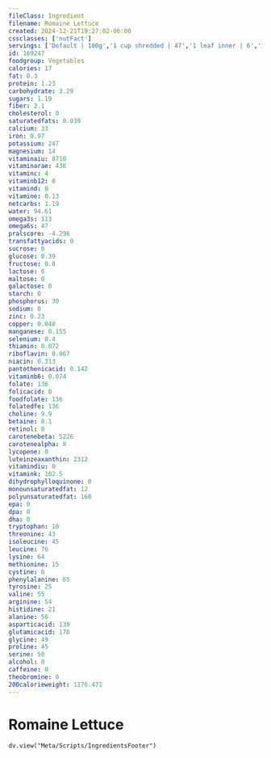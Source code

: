 ```yaml
---
fileClass: Ingredient
filename: Romaine Lettuce
created: 2024-12-21T19:27:02-06:00
cssclasses: ['nutFact']
servings: ['Default | 100g','1 cup shredded | 47','1 leaf inner | 6','1 leaf outer | 28','1 head | 626','1 nlea serving | 85']
id: 169247
foodgroup: Vegetables
calories: 17
fat: 0.3
protein: 1.23
carbohydrate: 3.29
sugars: 1.19
fiber: 2.1
cholesterol: 0
saturatedfats: 0.039
calcium: 33
iron: 0.97
potassium: 247
magnesium: 14
vitaminaiu: 8710
vitaminarae: 436
vitaminc: 4
vitaminb12: 0
vitamind: 0
vitamine: 0.13
netcarbs: 1.19
water: 94.61
omega3s: 113
omega6s: 47
pralscore: -4.296
transfattyacids: 0
sucrose: 0
glucose: 0.39
fructose: 0.8
lactose: 0
maltose: 0
galactose: 0
starch: 0
phosphorus: 30
sodium: 8
zinc: 0.23
copper: 0.048
manganese: 0.155
selenium: 0.4
thiamin: 0.072
riboflavin: 0.067
niacin: 0.313
pantothenicacid: 0.142
vitaminb6: 0.074
folate: 136
folicacid: 0
foodfolate: 136
folatedfe: 136
choline: 9.9
betaine: 0.1
retinol: 0
carotenebeta: 5226
carotenealpha: 0
lycopene: 0
luteinzeaxanthin: 2312
vitamindiu: 0
vitamink: 102.5
dihydrophylloquinone: 0
monounsaturatedfat: 12
polyunsaturatedfat: 160
epa: 0
dpa: 0
dha: 0
tryptophan: 10
threonine: 43
isoleucine: 45
leucine: 76
lysine: 64
methionine: 15
cystine: 6
phenylalanine: 65
tyrosine: 25
valine: 55
arginine: 54
histidine: 21
alanine: 56
asparticacid: 139
glutamicacid: 178
glycine: 49
proline: 45
serine: 50
alcohol: 0
caffeine: 0
theobromine: 0
200calorieweight: 1176.471
---
```


# Romaine Lettuce

```dataviewjs
dv.view("Meta/Scripts/IngredientsFooter")
```
